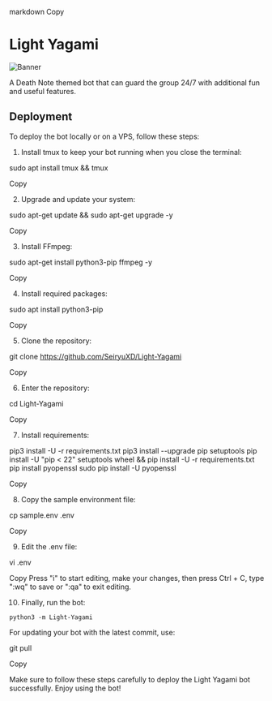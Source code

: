 markdown
 Copy
# Light Yagami

![Banner](https://telegra.ph/file/24a9dcdbf99b94c26dc66.jpg)

A Death Note themed bot that can guard the group 24/7 with additional fun and useful features.

## Deployment

To deploy the bot locally or on a VPS, follow these steps:

1. Install tmux to keep your bot running when you close the terminal:
 
 
sudo apt install tmux && tmux
 

 Copy

2. Upgrade and update your system:
 
 
sudo apt-get update && sudo apt-get upgrade -y
 

 Copy

3. Install FFmpeg:
 
 
sudo apt-get install python3-pip ffmpeg -y
 

 Copy

4. Install required packages:
 
 
sudo apt install python3-pip
 

 Copy

5. Clone the repository:
 
 
git clone https://github.com/SeiryuXD/Light-Yagami
 

 Copy

6. Enter the repository:
 
 
cd Light-Yagami
 

 Copy

7. Install requirements:
 
 
pip3 install -U -r requirements.txt
pip3 install --upgrade pip setuptools
pip install -U "pip < 22" setuptools wheel && pip install -U -r requirements.txt
pip install pyopenssl
sudo pip install -U pyopenssl
 

 Copy

8. Copy the sample environment file:
 
 
cp sample.env .env
 

 Copy

9. Edit the .env file:
 
 
vi .env
 

 Copy
Press "i" to start editing, make your changes, then press Ctrl + C, type ":wq" to save or ":qa" to exit editing.

10. Finally, run the bot:
 ```
 python3 -m Light-Yagami
 ```

For updating your bot with the latest commit, use:
 
 
git pull
 

 Copy

Make sure to follow these steps carefully to deploy the Light Yagami bot successfully. Enjoy using the bot!
 
